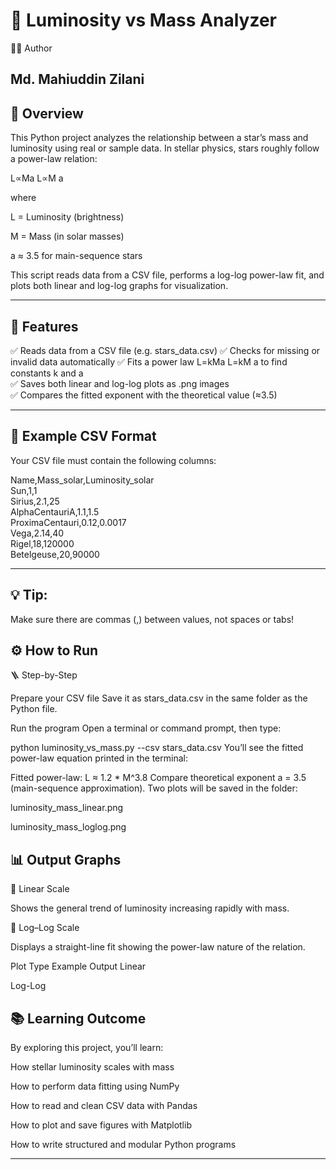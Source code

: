 # 🌟 Luminosity vs Mass Analyzer
👨‍💻 Author

Md. Mahiuddin Zilani
---
## 🧠 Overview

This Python project analyzes the relationship between a star’s mass and luminosity using real or sample data.
In stellar physics, stars roughly follow a power-law relation:

L∝Ma
L∝M
a

where

L = Luminosity (brightness)

M = Mass (in solar masses)

a ≈ 3.5 for main-sequence stars

This script reads data from a CSV file, performs a log-log power-law fit, and plots both linear and log-log graphs for visualization.

---
## 🚀 Features

✅ Reads data from a CSV file (e.g. stars_data.csv)
✅ Checks for missing or invalid data automatically
✅ Fits a power law 
L=kMa
L=kM
a
 to find constants k and a\
✅ Saves both linear and log-log plots as .png images\
✅ Compares the fitted exponent with the theoretical value (≈3.5)

---
## 📂 Example CSV Format

Your CSV file must contain the following columns:

Name,Mass_solar,Luminosity_solar\
Sun,1,1\
Sirius,2.1,25\
AlphaCentauriA,1.1,1.5\
ProximaCentauri,0.12,0.0017\
Vega,2.14,40\
Rigel,18,120000\
Betelgeuse,20,90000

---
## 💡 Tip:
Make sure there are commas (,) between values, not spaces or tabs!

## ⚙️ How to Run
🪜 Step-by-Step

Prepare your CSV file
Save it as stars_data.csv in the same folder as the Python file.

Run the program
Open a terminal or command prompt, then type:

python luminosity_vs_mass.py --csv stars_data.csv
You’ll see the fitted power-law equation printed in the terminal:

Fitted power-law: L ≈ 1.2 * M^3.8
Compare theoretical exponent a = 3.5 (main-sequence approximation).
Two plots will be saved in the folder:

luminosity_mass_linear.png

luminosity_mass_loglog.png

## 📊 Output Graphs
🔹 Linear Scale

Shows the general trend of luminosity increasing rapidly with mass.

🔹 Log–Log Scale

Displays a straight-line fit showing the power-law nature of the relation.

Plot Type	Example Output
Linear	

Log-Log	
## 📚 Learning Outcome

By exploring this project, you’ll learn:

How stellar luminosity scales with mass

How to perform data fitting using NumPy

How to read and clean CSV data with Pandas

How to plot and save figures with Matplotlib

How to write structured and modular Python programs

---





